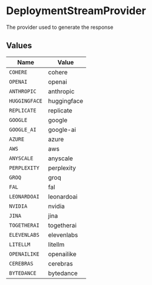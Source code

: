 # DeploymentStreamProvider

The provider used to generate the response


## Values

| Name          | Value         |
| ------------- | ------------- |
| `COHERE`      | cohere        |
| `OPENAI`      | openai        |
| `ANTHROPIC`   | anthropic     |
| `HUGGINGFACE` | huggingface   |
| `REPLICATE`   | replicate     |
| `GOOGLE`      | google        |
| `GOOGLE_AI`   | google-ai     |
| `AZURE`       | azure         |
| `AWS`         | aws           |
| `ANYSCALE`    | anyscale      |
| `PERPLEXITY`  | perplexity    |
| `GROQ`        | groq          |
| `FAL`         | fal           |
| `LEONARDOAI`  | leonardoai    |
| `NVIDIA`      | nvidia        |
| `JINA`        | jina          |
| `TOGETHERAI`  | togetherai    |
| `ELEVENLABS`  | elevenlabs    |
| `LITELLM`     | litellm       |
| `OPENAILIKE`  | openailike    |
| `CEREBRAS`    | cerebras      |
| `BYTEDANCE`   | bytedance     |